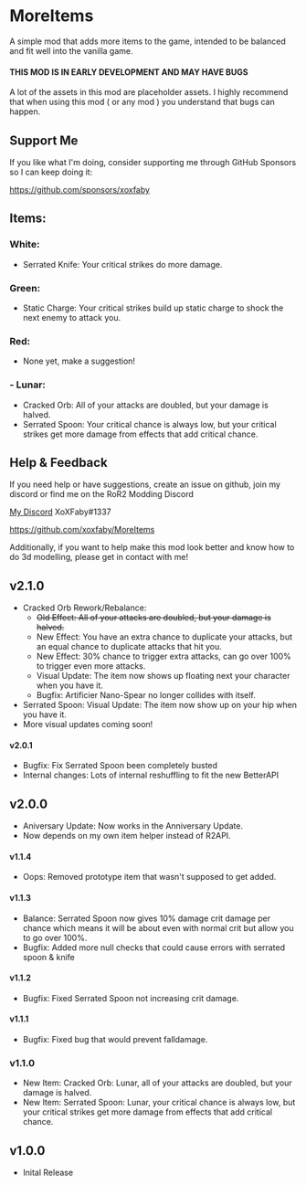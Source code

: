 # MoreItems

A simple mod that adds more items to the game, intended to be balanced and fit well into the vanilla game. 

#### THIS MOD IS IN EARLY DEVELOPMENT AND MAY HAVE BUGS

A lot of the assets in this mod are placeholder assets.
I highly recommend that when using this mod ( or any mod ) you understand that bugs can happen.

## Support Me

If you like what I'm doing, consider supporting me through GitHub Sponsors so I can keep doing it:

https://github.com/sponsors/xoxfaby

## Items:

### White:
- Serrated Knife: Your critical strikes do more damage.

### Green:
- Static Charge: Your critical strikes build up static charge to shock the next enemy to attack you.

### Red:
 - None yet, make a suggestion!

### - Lunar:
 - Cracked Orb: All of your attacks are doubled, but your damage is halved.
 - Serrated Spoon: Your critical chance is always low, but your critical strikes get more damage from effects that add critical chance.



## Help & Feedback

If you need help or have suggestions, create an issue on github, join my discord or find me on the RoR2 Modding Discord 

[My Discord](https://discord.gg/Zy2HSB4) XoXFaby#1337

https://github.com/xoxfaby/MoreItems

Additionally, if you want to help make this mod look better and know how to do 3d modelling, please get in contact with me!


## v2.1.0
 - Cracked Orb Rework/Rebalance:
   - ~~Old Effect: All of your attacks are doubled, but your damage is halved.~~
   - New Effect: You have an extra chance to duplicate your attacks, but an equal chance to duplicate attacks that hit you.
   - New Effect: 30% chance to trigger extra attacks, can go over 100% to trigger even more attacks.
   - Visual Update: The item now shows up floating next your character when you have it.
   - Bugfix: Artificier Nano-Spear no longer collides with itself. 
 - Serrated Spoon: Visual Update: The item now show up on your hip when you have it. 
 - More visual updates coming soon!

#### v2.0.1
 - Bugfix: Fix Serrated Spoon been completely busted
 - Internal changes: Lots of internal reshuffling to fit the new BetterAPI

## v2.0.0
 - Aniversary Update: Now works in the Anniversary Update.
 - Now depends on my own item helper instead of R2API.

#### v1.1.4
 - Oops: Removed prototype item that wasn't supposed to get added. 

#### v1.1.3
 - Balance: Serrated Spoon now gives 10% damage crit damage per chance which means it will be about even with normal crit but allow you to go over 100%. 
 - Bugfix: Added more null checks that could cause errors with serrated spoon & knife

#### v1.1.2
 - Bugfix: Fixed Serrated Spoon not increasing crit damage. 

#### v1.1.1
 - Bugfix: Fixed bug that would prevent falldamage. 

### v1.1.0
 - New Item: Cracked Orb: Lunar, all of your attacks are doubled, but your damage is halved.
 - New Item: Serrated Spoon: Lunar, your critical chance is always low, but your critical strikes get more damage from effects that add critical chance.

## v1.0.0
 - Inital Release